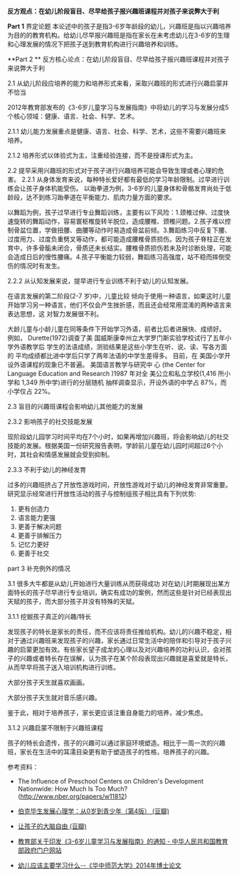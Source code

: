 **反方观点：在幼儿阶段盲目、尽早给孩子报兴趣班课程并对孩子来说弊大于利**

**Part 1** 界定论题
本论述中的孩子是指3-6岁年龄段的幼儿，兴趣班是指以兴趣培养为目的的教育机构。给幼儿尽早报兴趣班是指在家长在未考虑幼儿在3-6岁的生理和心理发展的情况下把孩子送到教育机构进行兴趣培养和训练。

**Part 2 ** 反方核心论点：在幼儿阶段盲目、尽早给孩子报兴趣班课程并对孩子来说弊大于利

2.1 从幼儿阶段应培养的能力和培养形式来看，采取兴趣班的形式进行兴趣启蒙并不恰当

2012年教育部发布的《3-6岁儿童学习与发展指南》中将幼儿的学习与发展分成5个核心领域：健康、语言、社会、科学、艺术。

2.1.1 幼儿能力发展重点是健康、语言、社会、科学、艺术，这些不需要兴趣班来培养。

2.1.2 培养形式以体验式为主，注重经验连接，而不是授课形式为主。

2.2 提早采用兴趣班的形式对于孩子进行兴趣培养可能会导致生理或者心理的危害。
2.2.1 从身体发育来说，每种特长爱好都有最低的学习年龄限制。过早进行训练会让孩子身体机能受伤。
以跆拳道为例，3-6岁的儿童身体和骨骼发育尚处于低龄段，达不到练习跆拳道在平衡能力、肌肉力量方面的要求。 

以舞蹈为例，孩子过早进行专业舞蹈训练，主要有以下风险：1.颈椎过伸、过度快速旋转的舞蹈动作，容易寰枢椎旋转半脱位，造成腰椎、颈椎问题。2.孩子难以控制骨盆位置，学做扭腰、曲腰等动作时易造成骨盆前倾。3.舞蹈练习中反复下腰、过度用力、过度负重劈叉等动作，都可能造成腰椎骨质损伤。因为孩子脊柱正在发育中，许多骨骺未闭合，骨质还未长结实。腰椎骨质损伤若未及时诊断处理，可能会造成日后的慢性腰痛。4.孩子平衡能力较弱，舞蹈练习高强度，站不稳而摔倒受伤的情况时有发生。

2.2.2 从认知发展来说，提早进行专业训练不利于幼儿的认知发展。

在语言发展的第二阶段(2-7 岁)中，儿童比较 倾向于使用一种语言，如果这时儿童开始学习另一种语言，他们不仅会产生挫折感，而且还会经常用混淆的两种语言来表达思想，这 对智力发展很不利。

大龄儿童与小龄儿童在同等条件下开始学习外语，前者比后者进展快、成绩好。 例如， Durette(1972)调查了美 国威斯康幸州立大学罗门斯实验学校试行了五年小学外语教学后 学生的法语成绩，测验结果是这些小学生在听、说、读、写各方面的 平均成绩都比进中学后只学了两年法语的中学生差得多。 目前，在 美国小学开设外语课程的现象已不普遍。 美国语言教学与研究中 心 (the Center for Language Education and Research )1987 年对全 美公立和私立学校(1,416 所小学和 1,349 所中学)进行的分层随机 抽样调查显示，开设外语的中学占 87%，而小学仅占 22%。

2.3 盲目的兴趣班课程会影响幼儿其他能力的发展

2.3.2 影响孩子的社交技能发展

现阶段幼儿园学习时间平均在7个小时，如果再增加兴趣班，将会影响幼儿的社交技能的发展。根据美国一份研究报告表明，学龄前儿童在幼儿园时间超过6个小时，其社会和情感发展就会受到抑制。

2.3.3 不利于幼儿的神经发育

过多的兴趣班挤占了开放性游戏时间，开放性游戏对于幼儿的神经发育非常重要。研究显示经常进行开放性活动的孩子与控制组孩子相比具有下列优势:

1. 更有创造力
2. 语言能力更强
3. 更善于解决问题
4. 更善于排解压力
5. 记忆力更好
6. 更善于社交

part 3 补充例外的情况

3.1 很多大牛都是从幼儿开始进行大量训练从而获得成功
对在幼儿时期展现出某方面特长的孩子尽早进行专业培训，确实有成功的案例，然而这些是针对已经表现出天赋的孩子，而大部分孩子并没有特殊的天赋。

3.1.1 挖掘孩子真正的兴趣/特长

发现孩子的特长是家长的责任，而不应该将责任推给机构。幼儿的兴趣不稳定，相对于通过兴趣班来发现孩子的兴趣，家长通过日常生活中的陪伴和引导对于孩子兴趣的启蒙更加有效。有些家长望子成龙的心理以及对兴趣培养的功利认识，会对孩子的兴趣或者特长存在误解，认为孩子在某个阶段表现出兴趣就是喜爱就是特长，从而早早将孩子送入培训机构进行训练。

大部分孩子天生就喜欢画画。

大部分孩子天生就对音乐感兴趣。

鉴于此，相对于培养孩子，家长更应该注重自身能力的培养，减少焦虑。

3.1.2 兴趣启蒙不限制于兴趣班课程

孩子的特长会遗传，孩子的兴趣可以通过家庭环境塑造。相比于一周一次的兴趣班，家长在生活中的耳濡目染更有助于塑造孩子的性格，培养孩子的兴趣。



参考资料：

- The Influence of Preschool Centers on Children's Development Nationwide: How Much Is Too Much?(http://www.nber.org/papers/w11812)

- [伯克毕生发展心理学：从0岁到青少年（第4版） (豆瓣)](https://book.douban.com/subject/25773343/)
- [让孩子的大脑自由 (豆瓣)](https://book.douban.com/subject/10758030/)
- [教育部关于印发《3-6岁儿童学习与发展指南》的通知 - 中华人民共和国教育部政府门户网站](http://www.moe.gov.cn/srcsite/A06/s3327/201210/t20121009_143254.html)
- [幼儿应该主要学习什么--《华中师范大学》2014年博士论文](http://cdmd.cnki.com.cn/Article/CDMD-10511-1014239594.htm)

